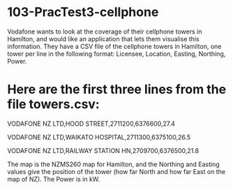 # 103-PracTest3-cellphone

Vodafone wants to look at the coverage of their cellphone towers in Hamilton, and would like an application that lets them visualise this
information. They have a CSV file of the cellphone towers in Hamilton, one tower per line in the following format: Licensee, Location, Easting,
Northing, Power.

# Here are the first three lines from the file towers.csv:

VODAFONE NZ LTD,HOOD STREET,2711200,6376600,27.4

VODAFONE NZ LTD,WAIKATO HOSPITAL,2711300,6375100,26.5

VODAFONE NZ LTD,RAILWAY STATION HN,2709700,6376500,21.8

The map is the NZMS260 map for Hamilton, and the Northing and Easting values give the position of the tower (how far North and how far East on
the map of NZ). The Power is in kW.
